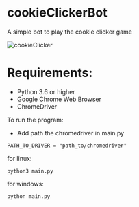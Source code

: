# cookieClickerBot
A simple bot to play the cookie clicker game


![cookieClicker](https://user-images.githubusercontent.com/61834075/115826085-fff72980-a427-11eb-96de-0e18fb040f74.png)

# Requirements:
- Python 3.6 or higher
- Google Chrome Web Browser
- ChromeDriver

To run the program:
- Add path the chromedriver in main.py
```
PATH_TO_DRIVER = "path_to/chromedriver"
```
for linux:
```
python3 main.py
```
for windows:
```
python main.py
```
